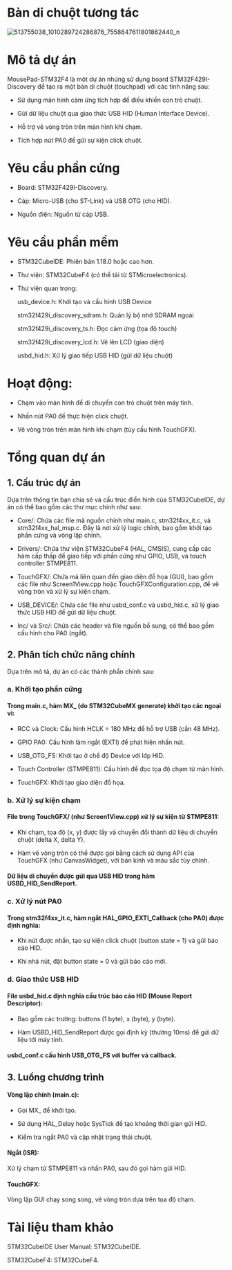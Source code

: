 # Bàn di chuột tương tác
![513755038_1010289724286876_7558647611801862440_n](https://github.com/user-attachments/assets/f32116e3-b7fc-4edf-87b2-33734de13e75)

# Mô tả dự án
MousePad-STM32F4 là một dự án nhúng sử dụng board STM32F429I-Discovery để tạo ra một bàn di chuột (touchpad) với các tính năng sau:

- Sử dụng màn hình cảm ứng tích hợp để điều khiển con trỏ chuột.

- Gửi dữ liệu chuột qua giao thức USB HID (Human Interface Device).

- Hỗ trợ vẽ vòng tròn trên màn hình khi chạm.

- Tích hợp nút PA0 để gửi sự kiện click chuột.

# Yêu cầu phần cứng
- Board: STM32F429I-Discovery.

- Cáp: Micro-USB (cho ST-Link) và USB OTG (cho HID).

- Nguồn điện: Nguồn từ cáp USB.

# Yêu cầu phần mềm
- STM32CubeIDE: Phiên bản 1.18.0 hoặc cao hơn.

- Thư viện: STM32CubeF4 (có thể tải từ STMicroelectronics).

- Thư viện quan trọng: 

  usb_device.h:	Khởi tạo và cấu hình USB Device
  
  stm32f429i_discovery_sdram.h:	Quản lý bộ nhớ SDRAM ngoài
  
  stm32f429i_discovery_ts.h:	Đọc cảm ứng (tọa độ touch)
  
  stm32f429i_discovery_lcd.h:	Vẽ lên LCD (giao diện)
  
  usbd_hid.h: Xử lý giao tiếp USB HID (gửi dữ liệu chuột)

# Hoạt động:
- Chạm vào màn hình để di chuyển con trỏ chuột trên máy tính.

- Nhấn nút PA0 để thực hiện click chuột.

- Vẽ vòng tròn trên màn hình khi chạm (tùy cấu hình TouchGFX).

# Tổng quan dự án 
## 1. Cấu trúc dự án
Dựa trên thông tin bạn chia sẻ và cấu trúc điển hình của STM32CubeIDE, dự án có thể bao gồm các thư mục chính như sau:

- Core/: Chứa các file mã nguồn chính như main.c, stm32f4xx_it.c, và stm32f4xx_hal_msp.c. Đây là nơi xử lý logic chính, bao gồm khởi tạo phần cứng và vòng lặp chính.

- Drivers/: Chứa thư viện STM32CubeF4 (HAL, CMSIS), cung cấp các hàm cấp thấp để giao tiếp với phần cứng như GPIO, USB, và touch controller STMPE811.

- TouchGFX/: Chứa mã liên quan đến giao diện đồ họa (GUI), bao gồm các file như Screen1View.cpp hoặc TouchGFXConfiguration.cpp, để vẽ vòng tròn và xử lý sự kiện chạm.

- USB_DEVICE/: Chứa các file như usbd_conf.c và usbd_hid.c, xử lý giao thức USB HID để gửi dữ liệu chuột.

- Inc/ và Src/: Chứa các header và file nguồn bổ sung, có thể bao gồm cấu hình cho PA0 (ngắt).

## 2. Phân tích chức năng chính
Dựa trên mô tả, dự án có các thành phần chính sau:
### a. Khởi tạo phần cứng
#### Trong main.c, hàm MX_ (do STM32CubeMX generate) khởi tạo các ngoại vi:
- RCC và Clock: Cấu hình HCLK = 180 MHz để hỗ trợ USB (cần 48 MHz).

- GPIO PA0: Cấu hình làm ngắt (EXTI) để phát hiện nhấn nút.

- USB_OTG_FS: Khởi tạo ở chế độ Device với lớp HID.

- Touch Controller (STMPE811): Cấu hình để đọc tọa độ chạm từ màn hình.

- TouchGFX: Khởi tạo giao diện đồ họa.
### b. Xử lý sự kiện chạm
#### File trong TouchGFX/ (như Screen1View.cpp) xử lý sự kiện từ STMPE811:
- Khi chạm, tọa độ (x, y) được lấy và chuyển đổi thành dữ liệu di chuyển chuột (delta X, delta Y).

- Hàm vẽ vòng tròn có thể được gọi bằng cách sử dụng API của TouchGFX (như CanvasWidget), với bán kính và màu sắc tùy chỉnh.
#### Dữ liệu di chuyển được gửi qua USB HID trong hàm USBD_HID_SendReport.
### c. Xử lý nút PA0
#### Trong stm32f4xx_it.c, hàm ngắt HAL_GPIO_EXTI_Callback (cho PA0) được định nghĩa:
- Khi nút được nhấn, tạo sự kiện click chuột (button state = 1) và gửi báo cáo HID.

- Khi nhả nút, đặt button state = 0 và gửi báo cáo mới.
### d. Giao thức USB HID
#### File usbd_hid.c định nghĩa cấu trúc báo cáo HID (Mouse Report Descriptor):
- Bao gồm các trường: buttons (1 byte), x (byte), y (byte).

- Hàm USBD_HID_SendReport được gọi định kỳ (thường 10ms) để gửi dữ liệu tới máy tính.
#### usbd_conf.c cấu hình USB_OTG_FS với buffer và callback.
## 3. Luồng chương trình
#### Vòng lặp chính (main.c):
- Gọi MX_ để khởi tạo.

- Sử dụng HAL_Delay hoặc SysTick để tạo khoảng thời gian gửi HID.

- Kiểm tra ngắt PA0 và cập nhật trạng thái chuột.
#### Ngắt (ISR):
Xử lý chạm từ STMPE811 và nhấn PA0, sau đó gọi hàm gửi HID.
#### TouchGFX:
Vòng lặp GUI chạy song song, vẽ vòng tròn dựa trên tọa độ chạm.

# Tài liệu tham khảo
STM32CubeIDE User Manual: STM32CubeIDE.

STM32CubeF4: STM32CubeF4.



